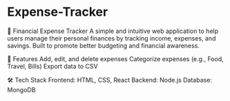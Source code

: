 # Expense-Tracker

🧾 Financial Expense Tracker
A simple and intuitive web application to help users manage their personal finances by tracking income, expenses, and savings. Built to promote better budgeting and financial awareness.

🚀 Features
Add, edit, and delete expenses
Categorize expenses (e.g., Food, Travel, Bills)
Export data to CSV

🛠️ Tech Stack
Frontend: HTML, CSS, React
Backend: Node.js 
Database: MongoDB 

